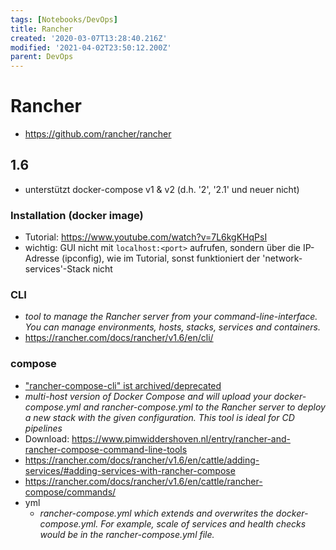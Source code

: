 ```yaml
---
tags: [Notebooks/DevOps]
title: Rancher
created: '2020-03-07T13:28:40.216Z'
modified: '2021-04-02T23:50:12.200Z'
parent: DevOps
---
```


# Rancher
- <https://github.com/rancher/rancher>

## 1.6
- unterstützt docker-compose v1 & v2 (d.h. '2', '2.1' und neuer nicht)

### Installation (docker image)
- Tutorial: https://www.youtube.com/watch?v=7L6kgKHqPsI
- wichtig: GUI nicht mit `localhost:<port>` aufrufen, sondern über die IP-Adresse (ipconfig), wie im Tutorial, sonst funktioniert der 'network-services'-Stack nicht

### CLI
- *tool to manage the Rancher server from your command-line-interface. You can manage environments, hosts, stacks, services and containers.*
- https://rancher.com/docs/rancher/v1.6/en/cli/

### compose
- ["rancher-compose-cli" ist archived/deprecated](https://forums.rancher.com/t/rancher-cli-vs-rancher-compose/5811/3)
- *multi-host version of Docker Compose and will upload your docker-compose.yml and rancher-compose.yml to the Rancher server to deploy a new stack with the given configuration. This tool is ideal for CD pipelines*
- Download: https://www.pimwiddershoven.nl/entry/rancher-and-rancher-compose-command-line-tools
- https://rancher.com/docs/rancher/v1.6/en/cattle/adding-services/#adding-services-with-rancher-compose
- https://rancher.com/docs/rancher/v1.6/en/cattle/rancher-compose/commands/
- yml
  - *rancher-compose.yml which extends and overwrites the docker-compose.yml. For example, scale of services and health checks would be in the rancher-compose.yml file.*

